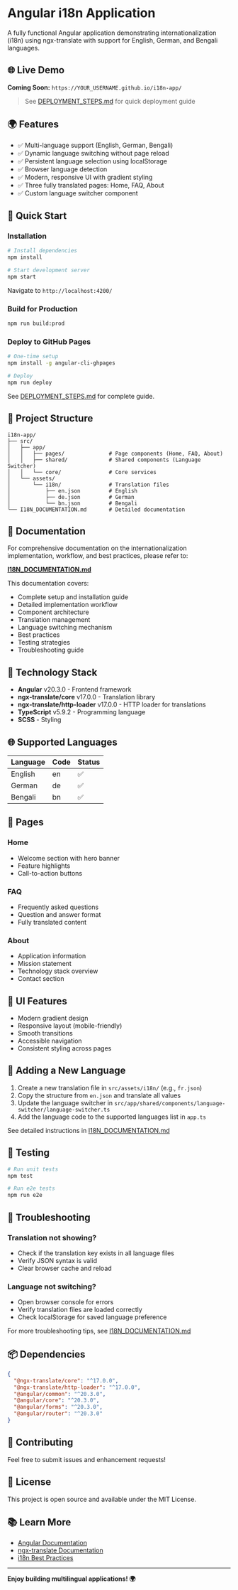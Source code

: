 # Angular i18n Application

A fully functional Angular application demonstrating internationalization (i18n) using ngx-translate with support for English, German, and Bengali languages.

## 🌐 Live Demo

**Coming Soon:** `https://YOUR_USERNAME.github.io/i18n-app/`

> See [DEPLOYMENT_STEPS.md](./DEPLOYMENT_STEPS.md) for quick deployment guide

## 🌍 Features

- ✅ Multi-language support (English, German, Bengali)
- ✅ Dynamic language switching without page reload
- ✅ Persistent language selection using localStorage
- ✅ Browser language detection
- ✅ Modern, responsive UI with gradient styling
- ✅ Three fully translated pages: Home, FAQ, About
- ✅ Custom language switcher component

## 🚀 Quick Start

### Installation

```bash
# Install dependencies
npm install

# Start development server
npm start
```

Navigate to `http://localhost:4200/`

### Build for Production

```bash
npm run build:prod
```

### Deploy to GitHub Pages

```bash
# One-time setup
npm install -g angular-cli-ghpages

# Deploy
npm run deploy
```

See [DEPLOYMENT_STEPS.md](./DEPLOYMENT_STEPS.md) for complete guide.

## 📁 Project Structure

```
i18n-app/
├── src/
│   ├── app/
│   │   ├── pages/              # Page components (Home, FAQ, About)
│   │   ├── shared/             # Shared components (Language Switcher)
│   │   └── core/               # Core services
│   └── assets/
│       └── i18n/               # Translation files
│           ├── en.json         # English
│           ├── de.json         # German
│           └── bn.json         # Bengali
└── I18N_DOCUMENTATION.md       # Detailed documentation
```

## 📖 Documentation

For comprehensive documentation on the internationalization implementation, workflow, and best practices, please refer to:

**[I18N_DOCUMENTATION.md](./I18N_DOCUMENTATION.md)**

This documentation covers:
- Complete setup and installation guide
- Detailed implementation workflow
- Component architecture
- Translation management
- Language switching mechanism
- Best practices
- Testing strategies
- Troubleshooting guide

## 🔧 Technology Stack

- **Angular** v20.3.0 - Frontend framework
- **ngx-translate/core** v17.0.0 - Translation library
- **ngx-translate/http-loader** v17.0.0 - HTTP loader for translations
- **TypeScript** v5.9.2 - Programming language
- **SCSS** - Styling

## 🌐 Supported Languages

| Language | Code | Status |
|----------|------|--------|
| English  | en   | ✅     |
| German   | de   | ✅     |
| Bengali  | bn   | ✅     |

## 📄 Pages

### Home
- Welcome section with hero banner
- Feature highlights
- Call-to-action buttons

### FAQ
- Frequently asked questions
- Question and answer format
- Fully translated content

### About
- Application information
- Mission statement
- Technology stack overview
- Contact section

## 🎨 UI Features

- Modern gradient design
- Responsive layout (mobile-friendly)
- Smooth transitions
- Accessible navigation
- Consistent styling across pages

## 📝 Adding a New Language

1. Create a new translation file in `src/assets/i18n/` (e.g., `fr.json`)
2. Copy the structure from `en.json` and translate all values
3. Update the language switcher in `src/app/shared/components/language-switcher/language-switcher.ts`
4. Add the language code to the supported languages list in `app.ts`

See detailed instructions in [I18N_DOCUMENTATION.md](./I18N_DOCUMENTATION.md#adding-a-new-language)

## 🧪 Testing

```bash
# Run unit tests
npm test

# Run e2e tests
npm run e2e
```

## 🐛 Troubleshooting

### Translation not showing?
- Check if the translation key exists in all language files
- Verify JSON syntax is valid
- Clear browser cache and reload

### Language not switching?
- Open browser console for errors
- Verify translation files are loaded correctly
- Check localStorage for saved language preference

For more troubleshooting tips, see [I18N_DOCUMENTATION.md](./I18N_DOCUMENTATION.md#troubleshooting)

## 📦 Dependencies

```json
{
  "@ngx-translate/core": "^17.0.0",
  "@ngx-translate/http-loader": "^17.0.0",
  "@angular/common": "^20.3.0",
  "@angular/core": "^20.3.0",
  "@angular/forms": "^20.3.0",
  "@angular/router": "^20.3.0"
}
```

## 🤝 Contributing

Feel free to submit issues and enhancement requests!

## 📄 License

This project is open source and available under the MIT License.

## 📚 Learn More

- [Angular Documentation](https://angular.io/docs)
- [ngx-translate Documentation](https://github.com/ngx-translate/core)
- [i18n Best Practices](https://angular.io/guide/i18n)

---

**Enjoy building multilingual applications! 🌍**
